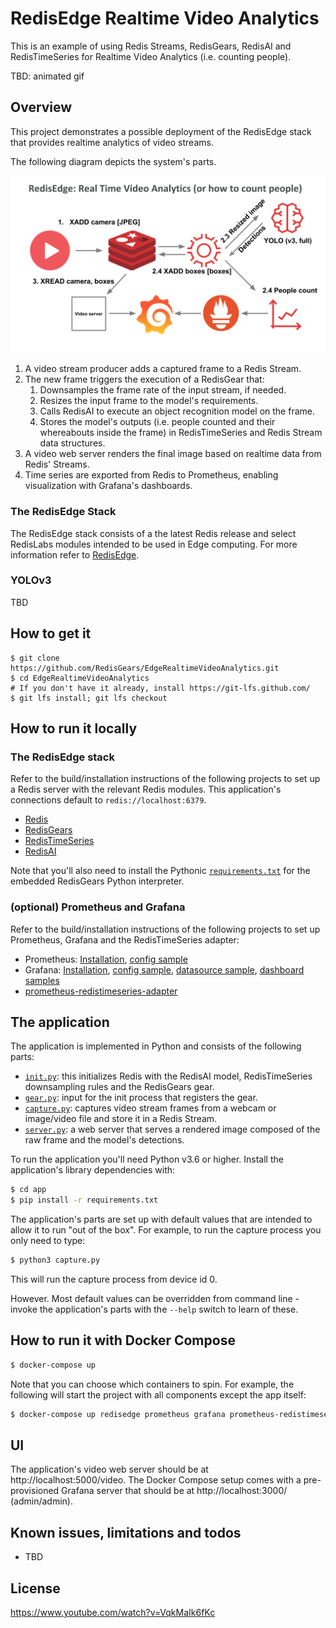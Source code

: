 # RedisEdge Realtime Video Analytics

This is an example of using Redis Streams, RedisGears, RedisAI and RedisTimeSeries for Realtime Video Analytics (i.e. counting people).

TBD: animated gif

## Overview

This project demonstrates a possible deployment of the RedisEdge stack that provides realtime analytics of video streams.

The following diagram depicts the system's parts.

![Overview](/overview.png)

1. A video stream producer adds a captured frame to a Redis Stream.
2. The new frame triggers the execution of a RedisGear that:
    1. Downsamples the frame rate of the input stream, if needed.
    2. Resizes the input frame to the model's requirements.
    3. Calls RedisAI to execute an object recognition model on the frame.
    4. Stores the model's outputs (i.e. people counted and their whereabouts inside the frame) in RedisTimeSeries and Redis Stream data structures.
3. A video web server renders the final image based on realtime data from Redis' Streams.
4. Time series are exported from Redis to Prometheus, enabling visualization with Grafana's dashboards.

### The RedisEdge Stack

The RedisEdge stack consists of a the latest Redis release and select RedisLabs modules intended to be used in Edge computing. For more information refer to [RedisEdge](https://github.com/RedisLabs/redis-edge-docker).

### YOLOv3

TBD

## How to get it

```
$ git clone https://github.com/RedisGears/EdgeRealtimeVideoAnalytics.git
$ cd EdgeRealtimeVideoAnalytics
# If you don't have it already, install https://git-lfs.github.com/
$ git lfs install; git lfs checkout
```

## How to run it locally

### The RedisEdge stack

Refer to the build/installation instructions of the following projects to set up a Redis server with the relevant Redis modules. This application's connections default to `redis://localhost:6379`.

* [Redis](https://redis.io)
* [RedisGears](https://oss.redislabs.com/redisgears/)
* [RedisTimeSeries](https://oss.redislabs.com/redistimeseries/)
* [RedisAI](https://oss.redislabs.com/redisai/)

Note that you'll also need to install the Pythonic [`requirements.txt`](/redisedge/requirements.txt) for the embedded RedisGears Python interpreter.

### (optional) Prometheus and Grafana

Refer to the build/installation instructions of the following projects to set up Prometheus, Grafana and the RedisTimeSeries adapter:

* Prometheus: [Installation](https://prometheus.io/), [config sample](/prometheus/config.yml)
* Grafana: [Installation](https://grafana.com/), [config sample](/grafana/config.ini), [datasource sample](/grafana/provisioning/datasources/prometheus.yaml), [dashboard samples](/grafana/dashboards/)
* [prometheus-redistimeseries-adapter](https://github.com/RedisTimeSeries/prometheus-redistimeseries-adapter)

## The application

The application is implemented in Python and consists of the following parts:

- [`init.py`](/app/init.py): this initializes Redis with the RedisAI model, RedisTimeSeries downsampling rules and the RedisGears gear.
- [`gear.py`](/app/gear.py): input for the init process that registers the gear.
- [`capture.py`](/app/capture.py): captures video stream frames from a webcam or image/video file and store it in a Redis Stream.
- [`server.py`](/app/server.py): a web server that serves a rendered image composed of the raw frame and the model's detections.

To run the application you'll need Python v3.6 or higher. Install the application's library dependencies with:

```sh
$ cd app
$ pip install -r requirements.txt
```

The application's parts are set up with default values that are intended to allow it to run "out of the box". For example, to run the capture process you only need to type:

```sh
$ python3 capture.py
```

This will run the capture process from device id 0.

However. Most default values can be overridden from command line - invoke the application's parts with the `--help` switch to learn of these.

## How to run it with Docker Compose

```sh
$ docker-compose up
```

Note that you can choose which containers to spin. For example, the following will start the project with all components except the app itself:

```sh
$ docker-compose up redisedge prometheus grafana prometheus-redistimeseries-adapter
```

## UI

The application's video web server should be at http://localhost:5000/video. The Docker Compose setup comes with a pre-provisioned Grafana server that should be at http://localhost:3000/ (admin/admin).

## Known issues, limitations and todos

* TBD

## License

https://www.youtube.com/watch?v=VqkMaIk6fKc

